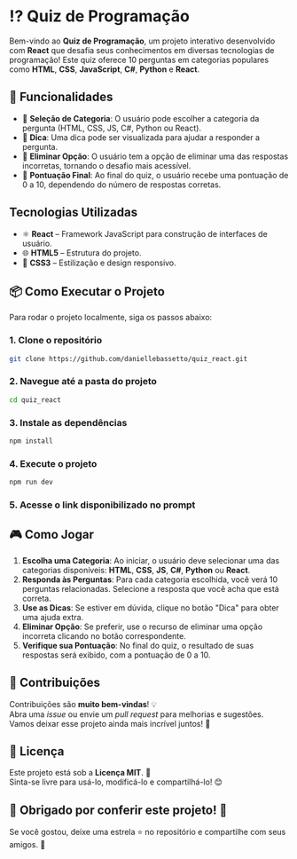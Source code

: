 # ⁉️ Quiz de Programação

Bem-vindo ao **Quiz de Programação**, um projeto interativo desenvolvido com **React** que desafia seus conhecimentos em diversas tecnologias de programação! Este quiz oferece 10 perguntas em categorias populares como **HTML**, **CSS**, **JavaScript**, **C#**, **Python** e **React**.

## 🚀 Funcionalidades

- 📌 **Seleção de Categoria**: O usuário pode escolher a categoria da pergunta (HTML, CSS, JS, C#, Python ou React).
- 📌 **Dica**: Uma dica pode ser visualizada para ajudar a responder a pergunta.
- 📌 **Eliminar Opção**: O usuário tem a opção de eliminar uma das respostas incorretas, tornando o desafio mais acessível.
- 📌 **Pontuação Final**: Ao final do quiz, o usuário recebe uma pontuação de 0 a 10, dependendo do número de respostas corretas.

## Tecnologias Utilizadas

- ⚛ **React** – Framework JavaScript para construção de interfaces de usuário.  
- 🌐 **HTML5** – Estrutura do projeto.  
- 🎨 **CSS3** – Estilização e design responsivo.  

## 📦 Como Executar o Projeto

Para rodar o projeto localmente, siga os passos abaixo:

### 1. Clone o repositório

```bash
git clone https://github.com/daniellebassetto/quiz_react.git
```

### 2. Navegue até a pasta do projeto

```bash
cd quiz_react
```

### 3. Instale as dependências

```bash
npm install
```

### 4. Execute o projeto

```bash
npm run dev
```

### 5. Acesse o link disponibilizado no prompt

## 🎮 Como Jogar

1. **Escolha uma Categoria**: Ao iniciar, o usuário deve selecionar uma das categorias disponíveis: **HTML**, **CSS**, **JS**, **C#**, **Python** ou **React**.
2. **Responda às Perguntas**: Para cada categoria escolhida, você verá 10 perguntas relacionadas. Selecione a resposta que você acha que está correta.
3. **Use as Dicas**: Se estiver em dúvida, clique no botão "Dica" para obter uma ajuda extra.
4. **Eliminar Opção**: Se preferir, use o recurso de eliminar uma opção incorreta clicando no botão correspondente.
5. **Verifique sua Pontuação**: No final do quiz, o resultado de suas respostas será exibido, com a pontuação de 0 a 10.

## 🤝 Contribuições

Contribuições são **muito bem-vindas**! 💡  
Abra uma *issue* ou envie um *pull request* para melhorias e sugestões. Vamos deixar esse projeto ainda mais incrível juntos! 🎉

## 📜 Licença

Este projeto está sob a **Licença MIT**. 📝  
Sinta-se livre para usá-lo, modificá-lo e compartilhá-lo! 😊

## 🌟 Obrigado por conferir este projeto! 🌟  
Se você gostou, deixe uma estrela ⭐ no repositório e compartilhe com seus amigos. 🚀

